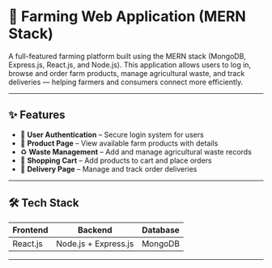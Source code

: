 # 🌾 Farming Web Application (MERN Stack)

A full-featured farming platform built using the MERN stack (MongoDB, Express.js, React.js, and Node.js). This application allows users to log in, browse and order farm products, manage agricultural waste, and track deliveries — helping farmers and consumers connect more efficiently.

---

## ✨ Features

- 🔐 **User Authentication** – Secure login system for users
- 🥦 **Product Page** – View available farm products with details
- ♻️ **Waste Management** – Add and manage agricultural waste records
- 🛒 **Shopping Cart** – Add products to cart and place orders
- 🚚 **Delivery Page** – Manage and track order deliveries

---

## 🛠️ Tech Stack

| Frontend         | Backend             | Database     |
|------------------|----------------------|--------------|
| React.js         | Node.js + Express.js | MongoDB      |

---



